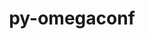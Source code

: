 ---
title: "py-omegaconf"
layout: cache
categories: [package, develop]
meta: {"versions": ["2.1.0"], "compilers": ["gcc@=7.3.1"], "oss": ["amzn2"], "platforms": ["linux"], "targets": ["ivybridge", "x86_64_v3"], "stacks": ["root"], "num_specs": 8, "num_specs_by_stack": {"root": 8}}
spec_details: [{"hash": "baio4ez4d5anj6bw6p7rnfbmendcufnq", "compiler": "gcc@=7.3.1", "versions": ["2.1.0"], "os": "amzn2", "platform": "linux", "target": "ivybridge", "variants": ["build_system=python_pip"], "stacks": ["root"], "size": "-", "tarball": "https://binaries.spack.io/develop/build_cache/linux-amzn2-ivybridge/gcc-7.3.1/py-omegaconf-2.1.0/linux-amzn2-ivybridge-gcc-7.3.1-py-omegaconf-2.1.0-baio4ez4d5anj6bw6p7rnfbmendcufnq.spack"}, {"hash": "3mibnek4nlvmn3kt7nua7j6dxiv3pthj", "compiler": "gcc@=7.3.1", "versions": ["2.1.0"], "os": "amzn2", "platform": "linux", "target": "ivybridge", "variants": ["build_system=python_pip"], "stacks": ["root"], "size": "-", "tarball": "https://binaries.spack.io/develop/build_cache/linux-amzn2-ivybridge/gcc-7.3.1/py-omegaconf-2.1.0/linux-amzn2-ivybridge-gcc-7.3.1-py-omegaconf-2.1.0-3mibnek4nlvmn3kt7nua7j6dxiv3pthj.spack"}, {"hash": "omjgdooha2jier3imjjrvglzfhpfjjg5", "compiler": "gcc@=7.3.1", "versions": ["2.1.0"], "os": "amzn2", "platform": "linux", "target": "x86_64_v3", "variants": ["build_system=python_pip"], "stacks": ["root"], "size": "-", "tarball": "https://binaries.spack.io/develop/build_cache/linux-amzn2-x86_64_v3/gcc-7.3.1/py-omegaconf-2.1.0/linux-amzn2-x86_64_v3-gcc-7.3.1-py-omegaconf-2.1.0-omjgdooha2jier3imjjrvglzfhpfjjg5.spack"}, {"hash": "htmzsmuwyxnvpth7xvqmjsppkna66omd", "compiler": "gcc@=7.3.1", "versions": ["2.1.0"], "os": "amzn2", "platform": "linux", "target": "x86_64_v3", "variants": ["build_system=python_pip"], "stacks": ["root"], "size": "-", "tarball": "https://binaries.spack.io/develop/build_cache/linux-amzn2-x86_64_v3/gcc-7.3.1/py-omegaconf-2.1.0/linux-amzn2-x86_64_v3-gcc-7.3.1-py-omegaconf-2.1.0-htmzsmuwyxnvpth7xvqmjsppkna66omd.spack"}, {"hash": "cifdvccfpo4fo4lozwlwn5fncs4nar64", "compiler": "gcc@=7.3.1", "versions": ["2.1.0"], "os": "amzn2", "platform": "linux", "target": "x86_64_v3", "variants": [], "stacks": ["root"], "size": "-", "tarball": "https://binaries.spack.io/develop/build_cache/linux-amzn2-x86_64_v3/gcc-7.3.1/py-omegaconf-2.1.0/linux-amzn2-x86_64_v3-gcc-7.3.1-py-omegaconf-2.1.0-cifdvccfpo4fo4lozwlwn5fncs4nar64.spack"}, {"hash": "jnbs4lv7dc6xirbaqoynwi4pk6rc6llz", "compiler": "gcc@=7.3.1", "versions": ["2.1.0"], "os": "amzn2", "platform": "linux", "target": "x86_64_v3", "variants": [], "stacks": ["root"], "size": "-", "tarball": "https://binaries.spack.io/develop/build_cache/linux-amzn2-x86_64_v3/gcc-7.3.1/py-omegaconf-2.1.0/linux-amzn2-x86_64_v3-gcc-7.3.1-py-omegaconf-2.1.0-jnbs4lv7dc6xirbaqoynwi4pk6rc6llz.spack"}, {"hash": "3qfvhyowx7bdcglhoubulbbsd6kopzgm", "compiler": "gcc@=7.3.1", "versions": ["2.1.0"], "os": "amzn2", "platform": "linux", "target": "x86_64_v3", "variants": ["build_system=python_pip"], "stacks": ["root"], "size": "-", "tarball": "https://binaries.spack.io/develop/build_cache/linux-amzn2-x86_64_v3/gcc-7.3.1/py-omegaconf-2.1.0/linux-amzn2-x86_64_v3-gcc-7.3.1-py-omegaconf-2.1.0-3qfvhyowx7bdcglhoubulbbsd6kopzgm.spack"}, {"hash": "dhg7hybibverkvbnh5t7mhithcnhhsyy", "compiler": "gcc@=7.3.1", "versions": ["2.1.0"], "os": "amzn2", "platform": "linux", "target": "x86_64_v3", "variants": ["build_system=python_pip"], "stacks": ["root"], "size": "-", "tarball": "https://binaries.spack.io/develop/build_cache/linux-amzn2-x86_64_v3/gcc-7.3.1/py-omegaconf-2.1.0/linux-amzn2-x86_64_v3-gcc-7.3.1-py-omegaconf-2.1.0-dhg7hybibverkvbnh5t7mhithcnhhsyy.spack"}]
---
